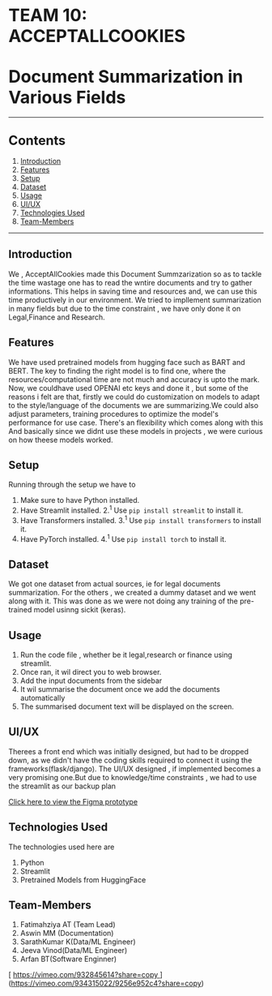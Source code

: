 # <span style="font-size:larger;">TEAM 10: ACCEPTALLCOOKIES</span>

# <span style="font-size:larger;">Document Summarization in Various Fields</span>

---

## <span style="font-size:larger;">Contents</span>

1. [Introduction](#introduction)
2. [Features](#features)
3. [Setup](#setup)
5. [Dataset](#dataset)
6. [Usage](#usage)
7. [UI/UX](#usage)
8. [Technologies Used](#technologies-used)
9. [Team-Members](#Team-Members)

---

## <span id="introduction">Introduction</span>

We , AcceptAllCookies made this Document Summzarization so as to tackle the time wastage one has to read the wntire documents and try to gather informations.
This helps in saving time and resources and, we can use this time productively in our environment.
We tried to impllement summarization in many fields  but due to the time constraint , we have only done it on Legal,Finance and Research.

## <span id="features">Features</span>

We have used pretrained models from hugging face  such as BART and BERT.
The key to finding the right model is to find one, where the resources/computational time are not much and accuracy is upto the mark.
Now, we couldhave used OPENAI etc keys and done it , but some of the reasons i felt are that, firstly we could do customization on models to adapt to the style/language of the documents we are summarizing.We could also adjust parameters, training procedures to optimize the model's performance for use case.
There's an flexibility which comes along with this
And basically since we didnt use these models in projects , we were curious on how theese models worked.
## <span id="setup">Setup</span>
Running through the setup we have to
1. Make sure to have Python installed.
2. Have Streamlit installed.
   2.<sup>1</sup> Use `pip install streamlit` to install it.
3. Have Transformers installed.
   3.<sup>1</sup> Use `pip install transformers` to install it.
4. Have PyTorch installed.
   4.<sup>1</sup> Use `pip install torch` to install it.


## <span id="dataset">Dataset</span>

We got one dataset from actual sources, ie for legal documents summarization.
For the others , we created a dummy dataset and we went along with it.
This was done as we were not doing any training of the pre-trained model usinng sickit (keras).
## <span id="usage">Usage</span>

1. Run the code file , whether be it legal,research or finance using streamlit.
2. Once ran, it wil direct you to web browser.
3. Add the input documents from the sidebar
4. It wil summarise the document once we add the documents automatically
5. The summarised document text will be displayed on the screen.
   
## <span id="features">UI/UX</span>

Therees a front end which was initially designed, but had to be dropped down, as we didn't have the coding skills required to connect it using the frameworks(flask/django).
The UI/UX designed , if implemented becomes a very promising one.But due to knowledge/time constraints , we had to use the streamlit as our backup plan



[Click here to view the Figma prototype](https://www.figma.com/proto/Ri7WaYfC3V2CP2fvgtgAZ3/team-14?page-id=0%3A1&type=design&node-id=202-1545&viewport=-26%2C980%2C0.31&t=SApTnsVenbevqAI9-1&scaling=scale-down-width)

## <span id="Technologies-used">Technologies Used</span>

The technologies used here are
1. Python
2. Streamlit
3. Pretrained Models from HuggingFace

## <span id="Team-Members">Team-Members</span>
1. Fatimahziya AT (Team Lead)
2. Aswin MM (Documentation)
3. SarathKumar K(Data/ML Engineer)
4. Jeeva Vinod(Data/ML Engineer)
5. Arfan BT(Software Enginner)



[
[https://vimeo.com/932845614?share=copy
](https://vimeo.com/934315022/9256e952c4?share=copy)](https://vimeo.com/934315022/9256e952c4?share=copy)
